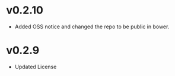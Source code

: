 v0.2.10
==============================
* Added OSS notice and changed the repo to be public in bower.

v0.2.9
========================
* Updated License
